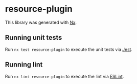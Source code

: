 # resource-plugin

This library was generated with [Nx](https://nx.dev).

## Running unit tests

Run `nx test resource-plugin` to execute the unit tests via [Jest](https://jestjs.io).

## Running lint

Run `nx lint resource-plugin` to execute the lint via [ESLint](https://eslint.org/).
